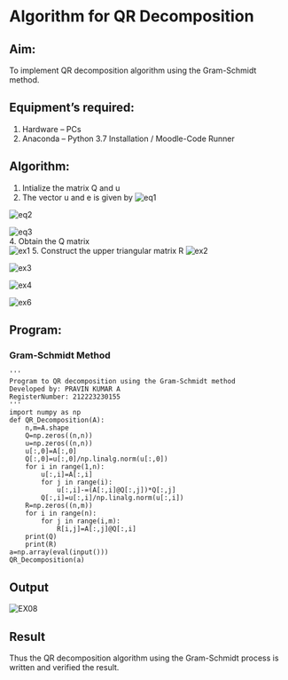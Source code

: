 # Algorithm for QR Decomposition
## Aim:
To implement QR decomposition algorithm using the Gram-Schmidt method.
## Equipment’s required:
1.	Hardware – PCs
2.	Anaconda – Python 3.7 Installation / Moodle-Code Runner
## Algorithm:
1.	Intialize the matrix Q and u
2.	The vector u and e is given by
   ![eq1](https://github.com/RAVENPRAVIN/QRdecomposition/assets/146820534/11b8ad9c-c71a-49b2-9a55-31f598c0a773)
  	
   ![eq2](https://github.com/RAVENPRAVIN/QRdecomposition/assets/146820534/e2adc6cf-f978-4d1d-af8f-7cd910da2a08)
   
  ![eq3](https://github.com/RAVENPRAVIN/QRdecomposition/assets/146820534/e5cfa799-aa3e-4efd-9831-6cc82815a8d2)   
4.	Obtain the Q matrix   
    ![ex1](https://github.com/RAVENPRAVIN/QRdecomposition/assets/146820534/de78309b-c739-4b45-a043-6b4b3b47bea5)
5.	Construct the upper triangular matrix R
   ![ex2](https://github.com/RAVENPRAVIN/QRdecomposition/assets/146820534/af41a5b6-5a08-43ed-8e6e-217d7cbd1d78)
   
   ![ex3](https://github.com/RAVENPRAVIN/QRdecomposition/assets/146820534/543f80df-b4f0-4fb8-9ad9-463a1c812348)
   
   ![ex4](https://github.com/RAVENPRAVIN/QRdecomposition/assets/146820534/3b7264b6-ca71-420e-bf9f-f8a5838e823b)
   
   ![ex6](https://github.com/RAVENPRAVIN/QRdecomposition/assets/146820534/29fbc838-0711-4ec6-9eb0-14b80989085b)



## Program:
### Gram-Schmidt Method
```
''' 
Program to QR decomposition using the Gram-Schmidt method
Developed by: PRAVIN KUMAR A
RegisterNumber: 212223230155
'''
import numpy as np
def QR_Decomposition(A):
    n,m=A.shape
    Q=np.zeros((n,n))
    u=np.zeros((n,n))
    u[:,0]=A[:,0]
    Q[:,0]=u[:,0]/np.linalg.norm(u[:,0])
    for i in range(1,n):
        u[:,i]=A[:,i]
        for j in range(i):
            u[:,i]-=(A[:,i]@Q[:,j])*Q[:,j]
        Q[:,i]=u[:,i]/np.linalg.norm(u[:,i])
    R=np.zeros((n,m))
    for i in range(n):
        for j in range(i,m):
            R[i,j]=A[:,j]@Q[:,i]
    print(Q)
    print(R)
a=np.array(eval(input()))
QR_Decomposition(a)
```

## Output
![EX08](https://github.com/RAVENPRAVIN/QRdecomposition/assets/146820534/c7c2b366-9c35-4ec0-8032-69d788b83ae2)


## Result
Thus the QR decomposition algorithm using the Gram-Schmidt process is written and verified the result.

